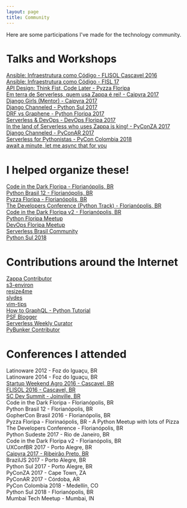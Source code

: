 ```yaml
---
layout: page
title: Community
---
```


Here are some participations I've made for the technology community.

# Talks and Workshops
[Ansible: Infraestrutura como Código - FLISOL Cascavel 2016](https://speakerdeck.com/jonatasbaldin/ansible-infraestrutura-como-codigo)  
[Ansible: Infraestrutura como Código - FISL 17](https://www.youtube.com/watch?v=i79uTvUiOyg)  
[API Design: Think Fist, Code Later - Pyzza Floripa](https://speakerdeck.com/jonatasbaldin/ansible-infraestrutura-como-codigo)  
[Em terra de Serverless, quem usa Zappa é rei! - Caipyra 2017](https://speakerdeck.com/jonatasbaldin/in-the-land-of-serverless-who-uses-zappa-is-king)  
[Django Girls (Mentor) - Caipyra 2017](https://djangogirls.org/ribeiraopreto/)  
[Django Channeled - Python Sul 2017](https://speakerdeck.com/jonatasbaldin/django-channeled)  
[DRF vs Graphene - Python Floripa 2017](https://www.youtube.com/watch?v=WXRmRcIVzqE)  
[Serverless & DevOps - DevOps Floripa 2017](https://speakerdeck.com/jonatasbaldin/serverless-and-devops)  
[In the land of Serverless who uses Zappa is king! - PyConZA 2017](https://www.youtube.com/watch?v=1aggqfPzhNY)  
[Django Channeled - PyConAR 2017](https://speakerdeck.com/jonatasbaldin/pyconar-2017-django-channeled)  
[Serverless for Pythonistas - PyCon Colombia 2018](https://speakerdeck.com/jonatasbaldin/pycon-colombia-2018-serverless-for-pythonistas)  
[await a minute, let me async that for you](https://github.com/jonatasbaldin/asyncio-talk)  

# I helped organize these!
[Code in the Dark Floripa - Florianópolis, BR](http://floripa.codeinthedark.com.br/)  
[Python Brasil 12 - Florianópolis, BR](http://2016.pythonbrasil.org.br/)  
[Pyzza Floripa - Florianópolis, BR](https://www.facebook.com/events/620666271458869)  
[The Developers Conference (Python Track) - Florianópolis, BR](http://www.thedevelopersconference.com.br/tdc/2017/florianopolis/trilha-python)  
[Code in the Dark Floripa v2 - Florianópolis, BR](http://floripa.codeinthedark.com.br/)  
[Python Floripa Meetup](https://www.meetup.com/Floripa-Python-Meetup/)  
[DevOps Floripa Meetup](https://www.meetup.com/DevOps-Florianopolis/)  
[Serverless Brasil Community](https://t.me/serverlessbrasil)  
[Python Sul 2018](https://pythonsul.org)  

# Contributions around the Internet
[Zappa Contributor](https://github.com/Miserlou/Zappa)  
[s3-environ](https://github.com/jonatasbaldin/s3-environ)  
[resize4me](https://github.com/jonatasbaldin/resize4me)  
[slydes](https://github.com/jonatasbaldin/slydes)  
[vim-tips](https://github.com/jonatasbaldin/vim-tips)  
[How to GraphQL - Python Tutorial](https://www.howtographql.com/graphql-python/0-introduction/)  
[PSF Blogger](http://pyfound.blogspot.com/)  
[Serverless Weekly Curator](http://eepurl.com/cUU8sD)  
[PyBunker Contributor](http://www.pybunker.com.br/)  

# Conferences I attended
Latinoware 2012 - Foz do Iguaçu, BR  
Latinoware 2014 - Foz do Iguaçu, BR  
[Startup Weekend Agro 2016 - Cascavel, BR](http://deployeveryday.com/2016/03/29/startup-weekend-agro-cascavel-2016.html)  
[FLISOL 2016 - Cascavel, BR](http://deployeveryday.com/2016/04/19/flisol2016-cascavel.html)  
[SC Dev Summit - Joinville, BR](http://deployeveryday.com/2016/05/29/sc-dev-summit-16.html)  
Code in the Dark Floripa - Florianópolis, BR  
Python Brasil 12 - Florianópolis, BR  
GopherCon Brasil 2016 - Florianópolis, BR  
Pyzza Floripa - Florinaópolis, BR - A Python Meetup with lots of Pizza  
The Developers Conference - Florianópolis, BR  
Python Sudeste 2017 - Rio de Janeiro, BR  
Code in the Dark Floripa v2 - Florianópolis, BR  
UXConfBR 2017 - Porto Alegre, BR  
[Caipyra 2017 - Ribeirão Preto, BR](http://deployeveryday.com/2017/06/29/caipyra-2017.html)  
BrazilJS 2017 - Porto Alegre, BR  
Python Sul 2017 - Porto Alegre, BR  
PyConZA 2017 - Cape Town, ZA  
PyConAR 2017 - Córdoba, AR  
PyCon Colombia 2018 - Medellín, CO  
Python Sul 2018 - Florianópolis, BR  
Mumbai Tech Meetup - Mumbai, IN  
